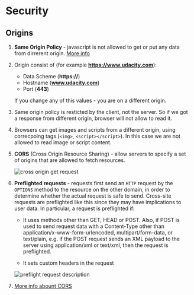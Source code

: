 # Security

## Origins

1. **Same Origin Policy** - javascript is not allowed to get or put any data from dirrerent origin. [More info](https://www.w3.org/Security/wiki/Same_Origin_Policy)

2. Origin consist of (for example **https://www.udacity.com**):
    * Data Scheme (**https://**)
    * Hostname (**www.udacity.com**)
    * Port (**443**)

    If you change any of this values - you are on a different origin.

3. Same origin policy is resticted by the client, not the server. So if we got a response from different origin, browser will not allow to read it.

4. Browsers can get images and scripts from a different origin, using correcpoing tags (`<img>`, `<script></script>`). In this case we are not allowed to read image or script content.

5. **CORS** (Cross Origin Resource Sharing) - allow servers to specify a set of origins that are allowed to fetch resources.

    ![cross  origin get request](https://mdn.mozillademos.org/files/14293/simple_req.png)

6. **Preflighted requests** - requests first send an `HTTP` request by the `OPTIONS` method to the resource on the other domain, in order to determine whether the actual request is safe to send. Cross-site requests are preflighted like this since they may have implications to user data. In particular, a request is preflighted if:

    * It uses methods other than GET, HEAD or POST. Also, if POST is used to send request data with a Content-Type other than application/x-www-form-urlencoded, multipart/form-data, or text/plain, e.g. if the POST request sends an XML payload to the server using application/xml or text/xml, then the request is preflighted.

    * It sets custom headers in the request

    ![preflight request description](https://mdn.mozillademos.org/files/14289/prelight.png)

7. [More info abount CORS](https://developer.mozilla.org/en-US/docs/Web/HTTP/Access_control_CORS)